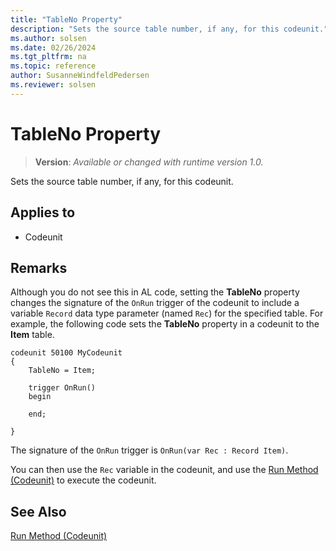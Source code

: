 ```yaml
---
title: "TableNo Property"
description: "Sets the source table number, if any, for this codeunit."
ms.author: solsen
ms.date: 02/26/2024
ms.tgt_pltfrm: na
ms.topic: reference
author: SusanneWindfeldPedersen
ms.reviewer: solsen
---
```

[//]: # (START>DO_NOT_EDIT)
[//]: # (IMPORTANT:Do not edit any of the content between here and the END>DO_NOT_EDIT.)
[//]: # (Any modifications should be made in the .xml files in the ModernDev repo.)
# TableNo Property
> **Version**: _Available or changed with runtime version 1.0._

Sets the source table number, if any, for this codeunit.

## Applies to
-   Codeunit

[//]: # (IMPORTANT: END>DO_NOT_EDIT)


## Remarks

Although you do not see this in AL code, setting the **TableNo** property changes the signature of the `OnRun` trigger of the codeunit to include a variable `Record` data type parameter (named `Rec`) for the specified table. For example, the following code sets the **TableNo** property in a codeunit to the **Item** table.

```AL
codeunit 50100 MyCodeunit
{
    TableNo = Item;

    trigger OnRun()
    begin
        
    end;

}
```

The signature of the `OnRun` trigger is `OnRun(var Rec : Record Item)`. 

You can then use the `Rec` variable in the codeunit, and use the  [Run Method \(Codeunit\)](../methods-auto/codeunit/codeunit-RUN-method.md) to execute the codeunit.  
  
## See Also

[Run Method \(Codeunit\)](../methods-auto/codeunit/codeunit-run-method.md)